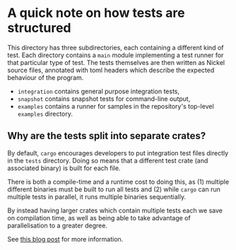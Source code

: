 # A quick note on how tests are structured

This directory has three subdirectories, each containing a different kind of
test. Each directory contains a `main` module implementing a test runner
for that particular type of test. The tests themselves are then written as
Nickel source files, annotated with toml headers which describe the expected
behaviour of the program.

- `integration` contains general purpose integration tests,
- `snapshot` contains snapshot tests for command-line output,
- `examples` contains a runner for samples in the repository's top-level
  `examples` directory.

## Why are the tests split into separate crates?

By default, `cargo` encourages developers to put integration test files directly
in the `tests` directory. Doing so means that a different test crate (and
associated binary) is built for each file.

There is both a compile-time and a runtime cost to doing this, as (1) multiple
different binaries must be built to run all tests and (2) while `cargo` can
run multiple tests in parallel, it runs multiple binaries sequentially.

By instead having larger crates which contain multiple tests each we save on
compilation time, as well as being able to take advantage of parallelisation
to a greater degree.

See [this blog post](https://matklad.github.io/2021/02/27/delete-cargo-integration-tests.html)
for more information.
